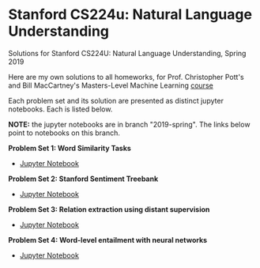 # Stanford CS224u: Natural Language Understanding
Solutions for Stanford CS224U: Natural Language Understanding, Spring 2019

Here are my own solutions to all homeworks, for Prof. Christopher Pott's and Bill MacCartney's Masters-Level Machine Learning [course](https://web.stanford.edu/class/cs224u/)

Each problem set and its solution are presented as distinct jupyter notebooks. Each is listed below. 

**NOTE:** the jupyter notebooks are in branch "2019-spring". The links below point to notebooks on this branch.

**Problem Set 1: Word Similarity Tasks**
- [Jupyter Notebook](https://github.com/Wangitnator/cs224u/blob/2019-spring/hw1_wordsim.ipynb)

**Problem Set 2: Stanford Sentiment Treebank**
- [Jupyter Notebook](https://github.com/Wangitnator/cs224u/blob/2019-spring/hw2_sst.ipynb)

**Problem Set 3: Relation extraction using distant supervision**
- [Jupyter Notebook](https://github.com/Wangitnator/cs224u/blob/2019-spring/hw3_rel_ext.ipynb)

**Problem Set 4: Word-level entailment with neural networks**
- [Jupyter Notebook](https://github.com/Wangitnator/cs224u/blob/2019-spring/hw4_wordentail.ipynb)
